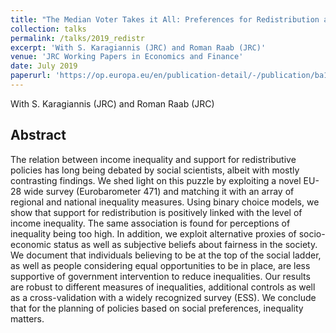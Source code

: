 ```yaml
---
title: "The Median Voter Takes it All: Preferences for Redistribution and Income Inequality in the EU-28"
collection: talks
permalink: /talks/2019_redistr
excerpt: 'With S. Karagiannis (JRC) and Roman Raab (JRC)'
venue: 'JRC Working Papers in Economics and Finance'
date: July 2019
paperurl: 'https://op.europa.eu/en/publication-detail/-/publication/ba135207-a45e-11e9-9d01-01aa75ed71a1'
---
```

With S. Karagiannis (JRC) and Roman Raab (JRC)

Abstract 
-----
The relation between income inequality and support for redistributive policies has long being debated by social scientists, albeit with mostly contrasting findings. We shed light on this puzzle by exploiting a novel EU-28 wide survey (Eurobarometer 471) and matching it with an array of regional and national inequality measures. Using binary choice models, we show that support for redistribution is positively linked with the level of income inequality. The same association is found for perceptions of inequality being too high. In addition, we exploit alternative proxies of socio-economic status as well as subjective beliefs about fairness in the society. We document that individuals believing to be at the top of the social ladder, as well as people considering equal opportunities to be in place, are less supportive of government intervention to reduce inequalities. Our results are robust to different measures of inequalities, additional controls as well as a cross-validation with a widely recognized survey (ESS). We conclude that for the planning of policies based on social preferences, inequality matters.
